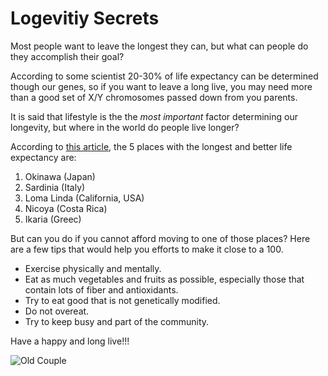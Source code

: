 # Logevitiy Secrets 

Most people want to leave the longest they can, but what can people do they accomplish their goal?

According to some scientist 20-30% of life expectancy can be determined though our genes, so if you want to leave a long live, you may need more than a good set of X/Y chromosomes passed down from you parents. 

It is said that lifestyle is the the _most important_ factor determining our longevity, but where in the world do people live longer?

According to [this article](https://www.aplaceformom.com/blog/2013-03-29-where-people-live-the-longest/), the 5 places with the longest and better life expectancy are:
1. Okinawa (Japan)
2. Sardinia (Italy)
3. Loma Linda (California, USA)
4. Nicoya (Costa Rica)
5. Ikaria (Greec)

But can you do if you cannot afford moving to one of those places? Here are a few tips that would help you efforts to make it close to a 100.

* Exercise physically and mentally. 
* Eat as much vegetables and fruits as possible, especially those that contain lots of fiber and antioxidants. 
* Try to eat good that is not genetically modified.
* Do not overeat.
* Try to keep busy and part of the community.

Have a happy and long live!!!

![Old Couple](https://i.imgur.com/eS5zUvh.jpg)
